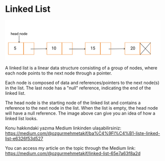 
# Linked List



![Linked List](linkedlist.png)

  
A linked list is a linear data structure consisting of a group of nodes, where each node points to the next node through a pointer.

Each node is composed of data and references/pointers to the next node(s) in the list. The last node has a "null" reference, indicating the end of the linked list.

The head node is the starting node of the linked list and contains a reference to the next node in the list. When the list is empty, the head node will have a null reference. The image above can give you an idea of how a linked list looks.

Konu hakkındaki yazıma Medium linkinden ulaşabilirsiniz: https://medium.com/@ozgurmehmetakif/ba%C4%9Fl%C4%B1-liste-linked-list-e6326f53d527

You can access my article on the topic through the Medium link: https://medium.com/@ozgurmehmetakif/linked-list-65e7a63f8a2d
  
